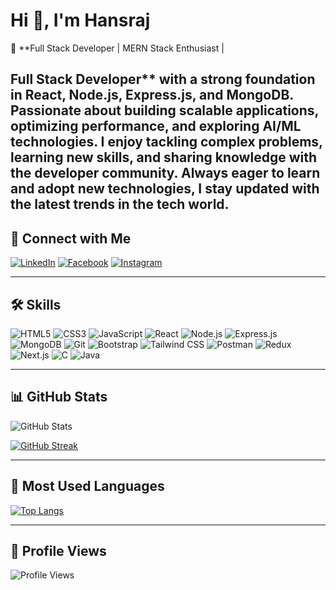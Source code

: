 # Hi 👋, I'm Hansraj  

🚀 **Full Stack Developer | MERN Stack Enthusiast |  

Full Stack Developer** with a strong foundation in **React, Node.js, Express.js, and MongoDB**. Passionate about **building scalable applications**, optimizing performance, and **exploring AI/ML technologies**. I enjoy tackling complex problems, learning new skills, and sharing knowledge with the developer community.
Always eager to learn and adopt new technologies, I stay updated with the latest trends in the tech world.
---

## 📩 Connect with Me  

[![LinkedIn](https://img.shields.io/badge/-LinkedIn-0077B5?style=for-the-badge&logo=linkedin&logoColor=white)](https://www.linkedin.com/in/hansraj/)
[![Facebook](https://img.shields.io/badge/-Facebook-1877F2?style=for-the-badge&logo=facebook&logoColor=white)](https://www.facebook.com/)
[![Instagram](https://img.shields.io/badge/-Instagram-E4405F?style=for-the-badge&logo=instagram&logoColor=white)](https://www.instagram.com/)

---

## 🛠 Skills  

![HTML5](https://img.shields.io/badge/-HTML5-E34F26?style=for-the-badge&logo=html5&logoColor=white)
![CSS3](https://img.shields.io/badge/-CSS3-1572B6?style=for-the-badge&logo=css3)
![JavaScript](https://img.shields.io/badge/-JavaScript-F7DF1E?style=for-the-badge&logo=javascript&logoColor=black)
![React](https://img.shields.io/badge/-React-61DAFB?style=for-the-badge&logo=react&logoColor=black)
![Node.js](https://img.shields.io/badge/-Node.js-339933?style=for-the-badge&logo=node.js&logoColor=white)
![Express.js](https://img.shields.io/badge/-Express.js-000000?style=for-the-badge&logo=express&logoColor=white)
![MongoDB](https://img.shields.io/badge/-MongoDB-47A248?style=for-the-badge&logo=mongodb&logoColor=white)
![Git](https://img.shields.io/badge/-Git-F05032?style=for-the-badge&logo=git&logoColor=white)
![Bootstrap](https://img.shields.io/badge/-Bootstrap-7952B3?style=for-the-badge&logo=bootstrap&logoColor=white)
![Tailwind CSS](https://img.shields.io/badge/-Tailwind_CSS-38B2AC?style=for-the-badge&logo=tailwind-css&logoColor=white)
![Postman](https://img.shields.io/badge/-Postman-FF6C37?style=for-the-badge&logo=postman&logoColor=white)
![Redux](https://img.shields.io/badge/-Redux-764ABC?style=for-the-badge&logo=redux&logoColor=white)
![Next.js](https://img.shields.io/badge/-Next.js-000000?style=for-the-badge&logo=next.js&logoColor=white)
![C](https://img.shields.io/badge/-C-A8B9CC?style=for-the-badge&logo=c&logoColor=white)
![Java](https://img.shields.io/badge/-Java-007396?style=for-the-badge&logo=java&logoColor=white)


---

## 📊 GitHub Stats  

![GitHub Stats](https://github-readme-stats.vercel.app/api?username=Hansraj-Github&show_icons=true&theme=tokyonight)

[![GitHub Streak](https://github-readme-streak-stats.herokuapp.com/?user=Hansraj-Github&theme=tokyonight)](https://github.com/Hansraj-Github)

---

## 📌 Most Used Languages  

[![Top Langs](https://github-readme-stats.vercel.app/api/top-langs/?username=Hansraj-Github&layout=compact&theme=tokyonight)](https://github.com/Hansraj-Github)

---

## 👀 Profile Views  

![Profile Views](https://komarev.com/ghpvc/?username=Hansraj-Github&color=blue&style=flat-square)
